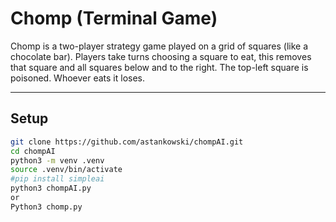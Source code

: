 # Chomp (Terminal Game)

Chomp is a two-player strategy game played on a grid of squares (like a chocolate bar). Players take turns choosing a square to eat, this removes that square and all squares below and to the right. The top-left square is poisoned. Whoever eats it loses.

---

## Setup

```bash
git clone https://github.com/astankowski/chompAI.git
cd chompAI
python3 -m venv .venv
source .venv/bin/activate
#pip install simpleai
python3 chompAI.py 
or 
Python3 chomp.py
```
